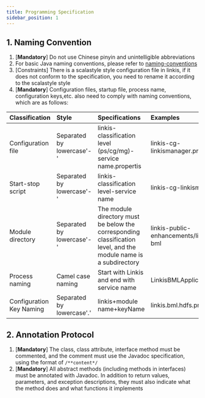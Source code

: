 ```yaml
---
title: Programming Specification
sidebar_position: 1
---
```

## 1. Naming Convention

1. [**Mandatory**] Do not use Chinese pinyin and unintelligible abbreviations
2. For basic Java naming conventions, please refer to [naming-conventions](https://alibaba.github.io/Alibaba-Java-Coding-Guidelines/#naming-conventions)
3. [Constraints] There is a scalastyle style configuration file in linkis, if it does not conform to the specification, you need to rename it according to the scalastyle style
4. [**Mandatory**] Configuration files, startup file, process name, configuration keys,etc. also need to comply with naming conventions, which are as follows:

|Classification| Style| Specifications| Examples|
|:---- |:--- |:--- |:--- |
|Configuration file|Separated by lowercase'-'| linkis-classification level (ps/cg/mg)-service name.propertis| linkis-cg-linkismanager.properties|
|Start-stop script|Separated by lowercase'-'| linkis-classification level-service name| linkis-cg-linkismanager|
|Module directory|Separated by lowercase'-'| The module directory must be below the corresponding classification level, and the module name is a subdirectory| linkis-public-enhancements/linkis-bml|
|Process naming|Camel case naming| Start with Linkis and end with service name| LinkisBMLApplication|
|Configuration Key Naming|Separated by lowercase'.'| linkis+module name+keyName| linkis.bml.hdfs.prefix|

## 2. Annotation Protocol

1. [**Mandatory**] The class, class attribute, interface method must be commented, and the comment must use the Javadoc specification, using the format of `/**content*/`
2. [**Mandatory**] All abstract methods (including methods in interfaces) must be annotated with Javadoc. In addition to return values, parameters, and exception descriptions, they must also indicate what the method does and what functions it implements
